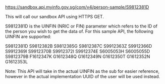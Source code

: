https://sandbox.api.myinfo.gov.sg/com/v4/person-sample/S9812381D

This will call our sandbox API using HTTPS GET.

S9812381D is the UINFIN (NRIC or FIN) parameter which refers to the ID of the person you wish to get the data of. For this sample API, the following UINFIN are supported:

S9812381D
S9812382B
S9812385G
S9812387C
S9912363Z
S9912366D
S9912369I
S9912370B
S9912372I
S9912374E
S6005053H
S6005055D
S9812379B
F1612347K
G1612348Q
G1612349N
G1612350T
G1612352N
G1612353L

Note:
This API will take in the actual UINFIN as the sub for easier reference, however in the actual implementation UUID of the user will be used instead.
